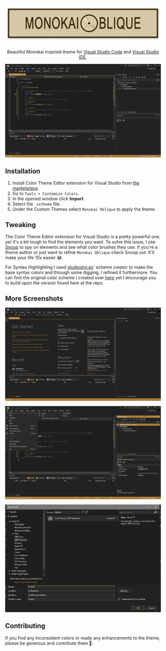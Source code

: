 <h2 align="center"><img src="https://github.com/pushqrdx/monokai-oblique-vscode/raw/master/static/slogan.png"></h2>
<p align="center">Beautiful Monokai inspired theme for <a href="https://marketplace.visualstudio.com/items?itemName=pushqrdx.theme-monokai-oblique-vscode">Visual Studio Code</a> and <a href="https://github.com/pushqrdx/monokai">Visual Studio IDE</a>.</p>

![](./resources/1.png)

## **Installation**

1. Install Color Theme Editor extension for Visual Studio from [the marketplace](https://marketplace.visualstudio.com/items?itemName=VisualStudioPlatformTeam.VisualStudio2017ColorThemeEditor).
2. Go to `Tools > Customize Colors`.
3. In the opened window click **Import**. 
4. Select the `.vstheme` file.
5. Under the Custom Themes select `Monokai Oblique` to apply the theme.

## Tweaking

The Color Theme Editor extension for Visual Studio is a pretty powerful one, yet it's a bit tough to find the elements you want. To solve this issue, I use [Snoop](https://github.com/cplotts/snoopwpf) to spy on  elements and see what color brushes they use. If you're a theme author or just want to refine `Monokai Oblique` check Snoop out. It'll make your life 10x easier 😂. 

For Syntax Highlighting I used [studiostyl.es](http://studiostyl.es/)' scheme creator to make the base syntax colors and through some digging, I refined it furthermore. You can find the original color scheme I created over [here](https://studiostyl.es/schemes/monokai-oblique) yet I encourage you to build upon the version found here at the repo.

## More Screenshots

![](./resources/4.png)

![](./resources/2.png)

![](./resources/3.png)

## Contributing

If you find any inconsistent colors or made any enhancements to the theme, please be generous and contribute them 🙈.

